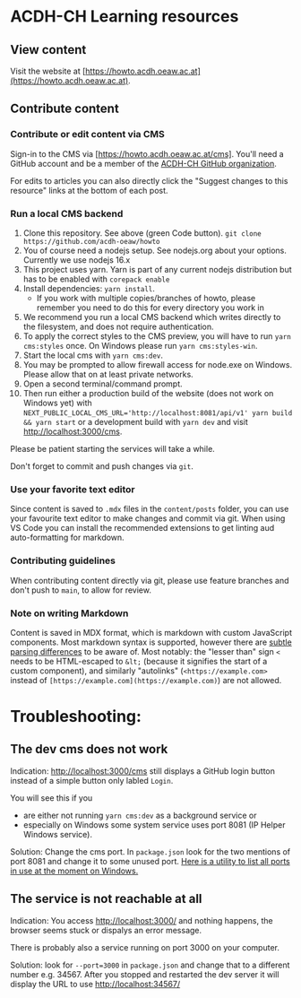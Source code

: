 <!--lint disable first-heading-level-->

# ACDH-CH Learning resources

## View content

Visit the website at [https://howto.acdh.oeaw.ac.at](https://howto.acdh.oeaw.ac.at).

## Contribute content

### Contribute or edit content via CMS

Sign-in to the CMS via [https://howto.acdh.oeaw.ac.at/cms]. You'll need a GitHub account and be a
member of the [ACDH-CH GitHub organization](https://github.com/acdh-oeaw/).

For edits to articles you can also directly click the "Suggest changes to this resource" links at
the bottom of each post.

### Run a local CMS backend

1. Clone this repository. See above (green Code button).
   `git clone https://github.com/acdh-oeaw/howto`
2. You of course need a nodejs setup. See nodejs.org about your options. Currently we use nodejs
   16.x
3. This project uses yarn. Yarn is part of any current nodejs distribution but has to be enabled
   with `corepack enable`
4. Install dependencies: `yarn install`.
   - If you work with multiple copies/branches of howto, please remember you need to do this for
     every directory you work in
5. We recommend you run a local CMS backend which writes directly to the filesystem, and does not
   require authentication.
6. To apply the correct styles to the CMS preview, you will have to run `yarn cms:styles` once. On
   Windows please run `yarn cms:styles-win`.
7. Start the local cms with `yarn cms:dev`.
8. You may be prompted to allow firewall access for node.exe on Windows. Please allow that on at
   least private networks.
9. Open a second terminal/command prompt.
10. Then run either a production build of the website (does not work on Windows yet) with
    `NEXT_PUBLIC_LOCAL_CMS_URL='http://localhost:8081/api/v1' yarn build && yarn start` or a
    development build with `yarn dev` and visit
    [http://localhost:3000/cms](http://localhost:3000/cms).

Please be patient starting the services will take a while.

Don't forget to commit and push changes via `git`.

### Use your favorite text editor

Since content is saved to `.mdx` files in the `content/posts` folder, you can use your favourite
text editor to make changes and commit via git. When using VS Code you can install the recommended
extensions to get linting aud auto-formatting for markdown.

### Contributing guidelines

When contributing content directly via git, please use feature branches and don't push to `main`, to
allow for review.

### Note on writing Markdown

Content is saved in MDX format, which is markdown with custom JavaScript components. Most markdown
syntax is supported, however there are
[subtle parsing differences](https://github.com/micromark/mdx-state-machine#72-deviations-from-markdown)
to be aware of. Most notably: the "lesser than" sign `<` needs to be HTML-escaped to `&lt;` (because
it signifies the start of a custom component), and similarly "autolinks" (`<https://example.com>`
instead of `[https://example.com](https://example.com)`) are not allowed.

# Troubleshooting:

## The dev cms does not work

Indication: [http://localhost:3000/cms](http://localhost:3000/cms) still displays a GitHub login
button instead of a simple button only labled `Login`.

You will see this if you

- are either not running `yarn cms:dev` as a background service or
- especially on Windows some system service uses port 8081 (IP Helper Windows service).

Solution: Change the cms port. In `package.json` look for the two mentions of port 8081 and change
it to some unused port.
[Here is a utility to list all ports in use at the moment on Windows.](https://www.nirsoft.net/utils/cports.html)

## The service is not reachable at all

Indication: You access [http://localhost:3000/](http://localhost:3000/) and nothing happens, the
browser seems stuck or dispalys an error message.

There is probably also a service running on port 3000 on your computer.

Solution: look for `--port=3000` in `package.json` and change that to a different number e.g. 34567.
After you stopped and restarted the dev server it will display the URL to use
[http://localhost:34567/](http://localhost:34567/)
